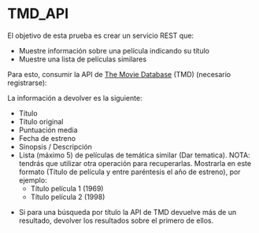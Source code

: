 # TMD_API

El objetivo de esta prueba es crear un servicio REST que:

- Muestre información sobre una película indicando su título
- Muestre una lista de películas similares

Para esto, consumir la API de [The Movie Database](https://developers.themoviedb.org/3/getting-started/introduction) (TMD) (necesario registrarse):

La información a devolver es la siguiente:

- Título
- Título original
- Puntuación media
- Fecha de estreno
- Sinopsis / Descripción
- Lista (máximo 5) de películas de temática similar (Dar tematica). NOTA: tendrás que utilizar otra operación para recuperarlas. Mostrarla en este formato (Título de película y entre paréntesis el año de estreno), por ejemplo:
	- Título película 1 (1969)
   	- Título película 2 (1998)

* Si para una búsqueda por título la API de TMD devuelve más de un resultado, devolver los resultados sobre el primero de ellos.
